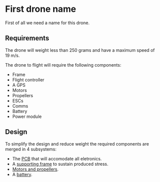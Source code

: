 # First drone name
First of all we need a name for this drone.

## Requirements
The drone will weight less than 250 grams and have a maximum speed of 19 m/s.

The drone to flight will require the following components:
- Frame
- Flight controller
- A GPS
- Motors
- Propellers
- ESCs
- Comms
- Battery
- Power module

## Design
To simplify the design and reduce weight the required components are merged in 4
subsystems:
- The [PCB](./Board/README.md) that will accomodate all eletronics.
- A [supporting frame](./Frame/README.md) to sustain produced stress.
- [Motors and propellers](./Propulsion/README.md).
- A [battery](./Battery/README.md).
